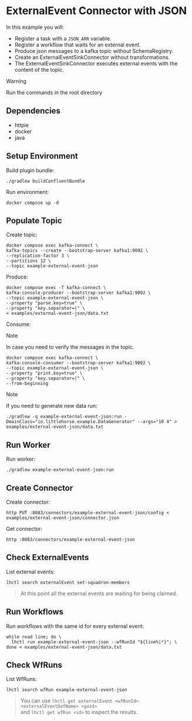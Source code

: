 # ExternalEvent Connector with JSON

In this example you will:

- Register a task with a `JSON_ARR` variable.
- Register a workflow that waits for an external event.
- Produce json messages to a kafka topic without SchemaRegistry.
- Create an ExternalEventSinkConnector without transformations.
- The ExternalEventSinkConnector executes external events with the content of the topic.

> [!WARNING]
> Run the commands in the root directory

## Dependencies

- httpie
- docker
- java

## Setup Environment

Build plugin bundle:

```shell
./gradlew buildConfluentBundle
```

Run environment:

```shell
docker compose up -d
```

## Populate Topic

Create topic:

```shell
docker compose exec kafka-connect \
kafka-topics --create --bootstrap-server kafka1:9092 \
--replication-factor 3 \
--partitions 12 \
--topic example-external-event-json
```

Produce:

```shell
docker compose exec -T kafka-connect \
kafka-console-producer --bootstrap-server kafka1:9092 \
--topic example-external-event-json \
--property "parse.key=true" \
--property "key.separator=|" \
< examples/external-event-json/data.txt
```

Consume:

> [!NOTE]
> In case you need to verify the messages in the topic.

```shell
docker compose exec kafka-connect \
kafka-console-consumer --bootstrap-server kafka1:9092 \
--topic example-external-event-json \
--property "print.key=true" \
--property "key.separator=|" \
--from-beginning
```

> [!NOTE]
> If you need to generate new data run:

```shell
./gradlew -q example-external-event-json:run -DmainClass="io.littlehorse.example.DataGenerator" --args="10 4" > examples/external-event-json/data.txt
```

## Run Worker

Run worker:

```shell
./gradlew example-external-event-json:run
```

## Create Connector

Create connector:

```shell
http PUT :8083/connectors/example-external-event-json/config < examples/external-event-json/connector.json
```

Get connector:

```shell
http :8083/connectors/example-external-event-json
```

## Check ExternalEvents

List external events:

```shell
lhctl search externalEvent set-squadron-members
```

> At this point all the external events are waiting for being claimed.

## Run Workflows

Run workflows with the same id for every external event:

```shell
while read line; do \
  lhctl run example-external-event-json --wfRunId "${line%|*}"; \
done < examples/external-event-json/data.txt
```

## Check WfRuns

List WfRuns:

```shell
lhctl search wfRun example-external-event-json
```

> You can use `lhctl get externalEvent <wfRunId> <externalEventDefName> <guid>` \
> and `lhctl get wfRun <id>` to inspect the results.
